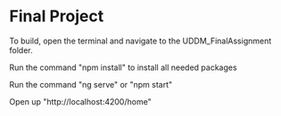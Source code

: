 # Final Project

To build, open the terminal and navigate to the UDDM_FinalAssignment folder.

Run the command "npm install" to install all needed packages

Run the command "ng serve" or "npm start"

Open up "http://localhost:4200/home"
